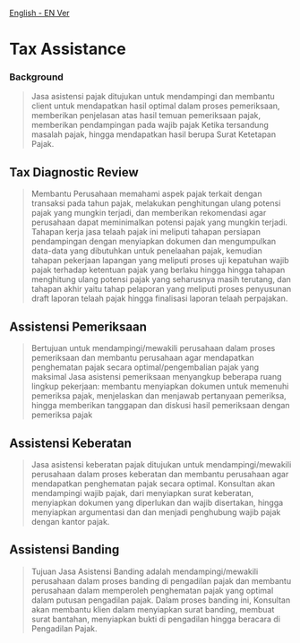 [English - EN Ver](/Assistance-EN.md)
# Tax Assistance
### Background
> Jasa asistensi pajak ditujukan untuk mendampingi dan membantu client untuk mendapatkan hasil optimal dalam proses pemeriksaan, memberikan penjelasan atas hasil temuan pemeriksaan pajak, memberikan pendampingan pada wajib pajak Ketika tersandung masalah pajak, hingga mendapatkan hasil berupa Surat Ketetapan Pajak.
## Tax Diagnostic Review
> Membantu Perusahaan memahami aspek pajak terkait dengan transaksi pada tahun pajak, melakukan penghitungan ulang potensi pajak yang mungkin terjadi, dan memberikan rekomendasi agar perusahaan dapat meminimalkan potensi pajak yang mungkin terjadi.
> Tahapan kerja jasa telaah pajak ini meliputi tahapan persiapan pendampingan dengan menyiapkan dokumen dan mengumpulkan data-data yang dibutuhkan untuk penelaahan pajak,  kemudian tahapan pekerjaan lapangan yang meliputi proses uji kepatuhan wajib pajak terhadap ketentuan pajak yang berlaku hingga hingga tahapan menghitung ulang potensi pajak yang seharusnya masih terutang, dan tahapan akhir yaitu tahap pelaporan yang meliputi proses penyusunan draft laporan telaah pajak hingga finalisasi laporan telaah perpajakan.  
## Assistensi Pemeriksaan
> Bertujuan untuk mendampingi/mewakili perusahaan dalam proses pemeriksaan dan membantu perusahaan agar mendapatkan penghematan pajak secara optimal/pengembalian pajak yang maksimal
> Jasa asistensi pemeriksaan menyangkup beberapa ruang lingkup pekerjaan: membantu menyiapkan dokumen untuk memenuhi pemeriksa pajak, menjelaskan dan menjawab pertanyaan pemeriksa, hingga memberikan tanggapan dan diskusi hasil pemeriksaan dengan pemeriksa pajak
## Assistensi Keberatan
> Jasa asistensi keberatan pajak ditujukan untuk mendampingi/mewakili perusahaan dalam proses keberatan dan membantu perusahaan agar mendapatkan penghematan pajak secara optimal.
> Konsultan akan mendampingi wajib pajak, dari menyiapkan surat keberatan, menyiapkan dokumen yang diperlukan dan wajib disertakan, hingga menyiapkan argumentasi dan dan menjadi penghubung wajib pajak dengan kantor pajak. 

## Assistensi Banding
> Tujuan Jasa Asistensi Banding adalah mendampingi/mewakili perusahaan dalam proses banding di pengadilan pajak dan membantu perusahaan dalam memperoleh penghematan pajak yang optimal dalam putusan pengadilan pajak.
> Dalam proses banding ini, Konsultan akan membantu klien dalam menyiapkan surat banding, membuat surat bantahan, menyiapkan bukti di pengadilan hingga beracara di Pengadilan Pajak.
